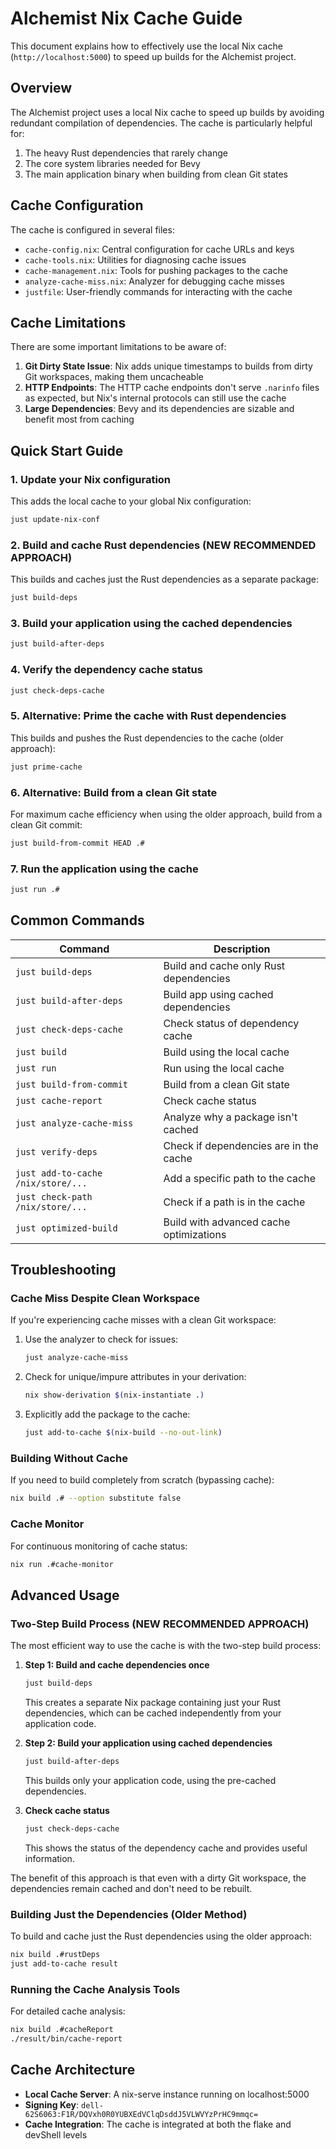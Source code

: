 # Alchemist Nix Cache Guide

This document explains how to effectively use the local Nix cache (`http://localhost:5000`) to speed up builds for the Alchemist project.

## Overview

The Alchemist project uses a local Nix cache to speed up builds by avoiding redundant compilation of dependencies. The cache is particularly helpful for:

1. The heavy Rust dependencies that rarely change
2. The core system libraries needed for Bevy
3. The main application binary when building from clean Git states

## Cache Configuration

The cache is configured in several files:

- `cache-config.nix`: Central configuration for cache URLs and keys
- `cache-tools.nix`: Utilities for diagnosing cache issues
- `cache-management.nix`: Tools for pushing packages to the cache
- `analyze-cache-miss.nix`: Analyzer for debugging cache misses
- `justfile`: User-friendly commands for interacting with the cache

## Cache Limitations

There are some important limitations to be aware of:

1. **Git Dirty State Issue**: Nix adds unique timestamps to builds from dirty Git workspaces, making them uncacheable
2. **HTTP Endpoints**: The HTTP cache endpoints don't serve `.narinfo` files as expected, but Nix's internal protocols can still use the cache
3. **Large Dependencies**: Bevy and its dependencies are sizable and benefit most from caching

## Quick Start Guide

### 1. Update your Nix configuration

This adds the local cache to your global Nix configuration:

```bash
just update-nix-conf
```

### 2. Build and cache Rust dependencies (NEW RECOMMENDED APPROACH)

This builds and caches just the Rust dependencies as a separate package:

```bash
just build-deps
```

### 3. Build your application using the cached dependencies

```bash
just build-after-deps
```

### 4. Verify the dependency cache status

```bash
just check-deps-cache
```

### 5. Alternative: Prime the cache with Rust dependencies

This builds and pushes the Rust dependencies to the cache (older approach):

```bash
just prime-cache
```

### 6. Alternative: Build from a clean Git state

For maximum cache efficiency when using the older approach, build from a clean Git commit:

```bash
just build-from-commit HEAD .#
```

### 7. Run the application using the cache

```bash
just run .#
```

## Common Commands

| Command                            | Description                             |
| ---------------------------------- | --------------------------------------- |
| `just build-deps`                  | Build and cache only Rust dependencies  |
| `just build-after-deps`            | Build app using cached dependencies     |
| `just check-deps-cache`            | Check status of dependency cache        |
| `just build`                       | Build using the local cache             |
| `just run`                         | Run using the local cache               |
| `just build-from-commit`           | Build from a clean Git state            |
| `just cache-report`                | Check cache status                      |
| `just analyze-cache-miss`          | Analyze why a package isn't cached      |
| `just verify-deps`                 | Check if dependencies are in the cache  |
| `just add-to-cache /nix/store/...` | Add a specific path to the cache        |
| `just check-path /nix/store/...`   | Check if a path is in the cache         |
| `just optimized-build`             | Build with advanced cache optimizations |

## Troubleshooting

### Cache Miss Despite Clean Workspace

If you're experiencing cache misses with a clean Git workspace:

1. Use the analyzer to check for issues:
   ```bash
   just analyze-cache-miss
   ```

2. Check for unique/impure attributes in your derivation:
   ```bash
   nix show-derivation $(nix-instantiate .)
   ```

3. Explicitly add the package to the cache:
   ```bash
   just add-to-cache $(nix-build --no-out-link)
   ```

### Building Without Cache

If you need to build completely from scratch (bypassing cache):

```bash
nix build .# --option substitute false
```

### Cache Monitor

For continuous monitoring of cache status:

```bash
nix run .#cache-monitor
```

## Advanced Usage

### Two-Step Build Process (NEW RECOMMENDED APPROACH)

The most efficient way to use the cache is with the two-step build process:

1. **Step 1: Build and cache dependencies once**
   ```bash
   just build-deps
   ```
   This creates a separate Nix package containing just your Rust dependencies, which can be cached independently from your application code.

2. **Step 2: Build your application using cached dependencies**
   ```bash
   just build-after-deps
   ```
   This builds only your application code, using the pre-cached dependencies.

3. **Check cache status**
   ```bash
   just check-deps-cache
   ```
   This shows the status of the dependency cache and provides useful information.

The benefit of this approach is that even with a dirty Git workspace, the dependencies remain cached and don't need to be rebuilt.

### Building Just the Dependencies (Older Method)

To build and cache just the Rust dependencies using the older approach:

```bash
nix build .#rustDeps
just add-to-cache result
```

### Running the Cache Analysis Tools

For detailed cache analysis:

```bash
nix build .#cacheReport
./result/bin/cache-report
```

## Cache Architecture

- **Local Cache Server**: A nix-serve instance running on localhost:5000
- **Signing Key**: `dell-62S6063:F1R/DQVxh0R0YUBXEdVClqDsddJ5VLWVYzPrHC9mmqc=`
- **Cache Integration**: The cache is integrated at both the flake and devShell levels 